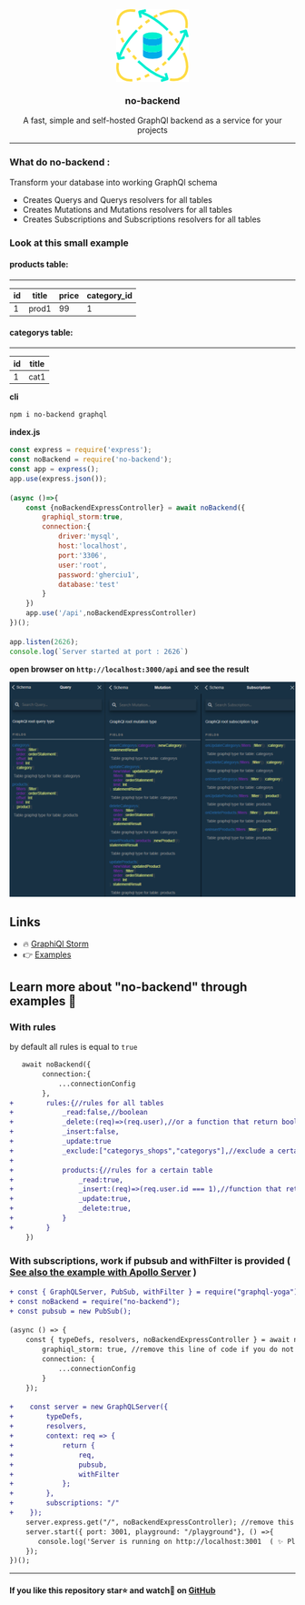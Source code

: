 <p align="center"><img align="center" style="width:128px" src="https://github.com/Gherciu/no-backend/blob/master/no-backend.png?raw=true"/></p>
<center><h3 align="center"> no-backend </h3></center>
<p align="center">A fast, simple and self-hosted GraphQl backend as a service for your projects</p>

---

### What do no-backend :
Transform your database into working GraphQl schema
* Creates Querys and Querys resolvers for all tables
* Creates Mutations and Mutations resolvers for all tables
* Creates Subscriptions and Subscriptions resolvers for all tables

### Look at this small example 

#### products table:
------------------------------------
| id | title | price | category_id |
-----| ------|-------|-------------|
| 1  | prod1 | 99    | 1           |

#### categorys table:
-------------
 id | title |
----| ------|
 1  | cat1  |
 
 
**cli**
```bash
npm i no-backend graphql
```
**index.js**
```js
const express = require('express');
const noBackend = require('no-backend');
const app = express();
app.use(express.json());

(async ()=>{
    const {noBackendExpressController} = await noBackend({ 
        graphiql_storm:true,
        connection:{
            driver:'mysql',
            host:'localhost',
            port:'3306',
            user:'root',
            password:'gherciu1',
            database:'test'
        }
    })
    app.use('/api',noBackendExpressController)
})();

app.listen(2626);
console.log(`Server started at port : 2626`)
```
**open browser on ```http://localhost:3000/api``` and see the result**

![no-backend](https://github.com/Gherciu/no-backend/blob/master/no-backend-result.png?raw=true)


## Links
* 🔥 [GraphiQl Storm](https://github.com/Gherciu/graphiql-storm)
* 👉 [Examples](https://github.com/Gherciu/no-backend/tree/master/examples)

## Learn more about "no-backend" through examples 📒

### With rules 

by default all rules is equal to ```true``` 
```diff
   await noBackend({ 
        connection:{
            ...connectionConfig
        },
+        rules:{//rules for all tables
+            _read:false,//boolean
+            _delete:(req)=>(req.user),//or a function that return boolean
+            _insert:false,
+            _update:true
+            _exclude:["categorys_shops","categorys"],//exclude a certain table from schema
+
+            products:{//rules for a certain table
+                _read:true,
+                _insert:(req)=>(req.user.id === 1),//function that return boolean
+                _update:true,
+                _delete:true, 
+            }
+        }
    })
```

### With subscriptions, work if pubsub and withFilter is provided ( [See also the example with Apollo Server](https://github.com/Gherciu/no-backend/tree/master/examples) )

```diff
+ const { GraphQLServer, PubSub, withFilter } = require("graphql-yoga");
+ const noBackend = require("no-backend"); 
+ const pubsub = new PubSub();

(async () => {
    const { typeDefs, resolvers, noBackendExpressController } = await noBackend({
        graphiql_storm: true, //remove this line of code if you do not use graphiql-storm
        connection: {
            ...connectionConfig
        }
    });

+    const server = new GraphQLServer({
+        typeDefs,
+        resolvers,
+        context: req => {
+            return {
+                req,
+                pubsub,
+                withFilter
+            };
+        },
+        subscriptions: "/"
+    });
    server.express.get("/", noBackendExpressController); //remove this line of code if you do not use graphiql-storm
    server.start({ port: 3001, playground: "/playground"}, () =>{
       console.log('Server is running on http://localhost:3001  ( ✨ Playground: http://localhost:3001/playground OR 🚀 GraphiQl Storm: http://localhost:3001 )');
    });
})();
```

-------------------------------------------------------------------------------------------------------

#### If you like this repository star⭐ and watch👀 on  [GitHub](https://github.com/Gherciu/no-backend)

